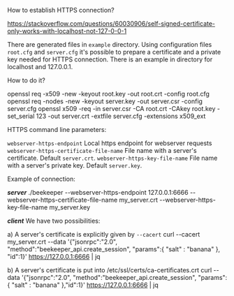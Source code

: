 How to establish HTTPS connection?

https://stackoverflow.com/questions/60030906/self-signed-certificate-only-works-with-localhost-not-127-0-0-1

There are generated files in `example` directory. Using configuration files `root.cfg` and `server.cfg` it's possible to prepare a certificate and a private key needed for HTTPS connection. There is an example in directory for localhost and 127.0.0.1.

How to do it?

openssl req -x509 -new -keyout root.key -out root.crt -config root.cfg
openssl req -nodes -new -keyout server.key -out server.csr -config server.cfg
openssl x509 -req -in server.csr -CA root.crt -CAkey root.key -set_serial 123 -out server.crt -extfile server.cfg -extensions x509_ext

HTTPS command line parameters:

`webserver-https-endpoint` Local https endpoint for webserver requests
`webserver-https-certificate-file-name` File name with a server's certificate. Default `server.crt`.
`webserver-https-key-file-name` File name with a server's private key. Default `server.key`.

Example of connection:

*****server*****
./beekeeper --webserver-https-endpoint 127.0.0.1:6666 --webserver-https-certificate-file-name my_server.crt --webserver-https-key-file-name my_server.key

*****client*****
We have two possibilities:

a) A server's certificate is explicitly given by `--cacert`
curl --cacert my_server.crt --data '{"jsonrpc":"2.0", "method":"beekeeper_api.create_session", "params":{ "salt" : "banana" }, "id":1}' https://127.0.0.1:6666 | jq

b) A server's certificate is put into /etc/ssl/certs/ca-certificates.crt
curl --data '{"jsonrpc":"2.0", "method":"beekeeper_api.create_session", "params":{ "salt" : "banana" },"id":1}' https://127.0.0.1:6666 | jq